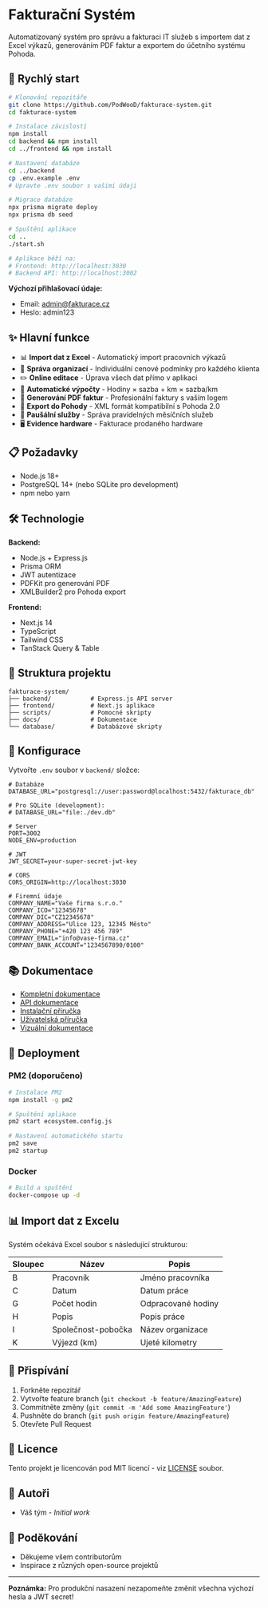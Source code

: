 # Fakturační Systém

Automatizovaný systém pro správu a fakturaci IT služeb s importem dat z Excel výkazů, generováním PDF faktur a exportem do účetního systému Pohoda.

## 🚀 Rychlý start

```bash
# Klonování repozitáře
git clone https://github.com/PodWooD/fakturace-system.git
cd fakturace-system

# Instalace závislostí
npm install
cd backend && npm install
cd ../frontend && npm install

# Nastavení databáze
cd ../backend
cp .env.example .env
# Upravte .env soubor s vašimi údaji

# Migrace databáze
npx prisma migrate deploy
npx prisma db seed

# Spuštění aplikace
cd ..
./start.sh

# Aplikace běží na:
# Frontend: http://localhost:3030
# Backend API: http://localhost:3002
```

**Výchozí přihlašovací údaje:**
- Email: admin@fakturace.cz
- Heslo: admin123

## ✨ Hlavní funkce

- 📊 **Import dat z Excel** - Automatický import pracovních výkazů
- 🏢 **Správa organizací** - Individuální cenové podmínky pro každého klienta
- ✏️ **Online editace** - Úprava všech dat přímo v aplikaci
- 🧮 **Automatické výpočty** - Hodiny × sazba + km × sazba/km
- 📄 **Generování PDF faktur** - Profesionální faktury s vaším logem
- 🔄 **Export do Pohody** - XML formát kompatibilní s Pohoda 2.0
- 💼 **Paušální služby** - Správa pravidelných měsíčních služeb
- 🖥️ **Evidence hardware** - Fakturace prodaného hardware

## 📋 Požadavky

- Node.js 18+
- PostgreSQL 14+ (nebo SQLite pro development)
- npm nebo yarn

## 🛠️ Technologie

**Backend:**
- Node.js + Express.js
- Prisma ORM
- JWT autentizace
- PDFKit pro generování PDF
- XMLBuilder2 pro Pohoda export

**Frontend:**
- Next.js 14
- TypeScript
- Tailwind CSS
- TanStack Query & Table

## 📁 Struktura projektu

```
fakturace-system/
├── backend/           # Express.js API server
├── frontend/          # Next.js aplikace
├── scripts/           # Pomocné skripty
├── docs/              # Dokumentace
└── database/          # Databázové skripty
```

## 🔧 Konfigurace

Vytvořte `.env` soubor v `backend/` složce:

```env
# Databáze
DATABASE_URL="postgresql://user:password@localhost:5432/fakturace_db"

# Pro SQLite (development):
# DATABASE_URL="file:./dev.db"

# Server
PORT=3002
NODE_ENV=production

# JWT
JWT_SECRET=your-super-secret-jwt-key

# CORS
CORS_ORIGIN=http://localhost:3030

# Firemní údaje
COMPANY_NAME="Vaše firma s.r.o."
COMPANY_ICO="12345678"
COMPANY_DIC="CZ12345678"
COMPANY_ADDRESS="Ulice 123, 12345 Město"
COMPANY_PHONE="+420 123 456 789"
COMPANY_EMAIL="info@vase-firma.cz"
COMPANY_BANK_ACCOUNT="1234567890/0100"
```

## 📚 Dokumentace

- [Kompletní dokumentace](./docs/dokumentace.md)
- [API dokumentace](./docs/api-documentation.md)
- [Instalační příručka](./docs/installation-guide.md)
- [Uživatelská příručka](./docs/user-guide.md)
- [Vizuální dokumentace](./docs/visual-documentation.md)

## 🚀 Deployment

### PM2 (doporučeno)

```bash
# Instalace PM2
npm install -g pm2

# Spuštění aplikace
pm2 start ecosystem.config.js

# Nastavení automatického startu
pm2 save
pm2 startup
```

### Docker

```bash
# Build a spuštění
docker-compose up -d
```

## 📊 Import dat z Excelu

Systém očekává Excel soubor s následující strukturou:

| Sloupec | Název | Popis |
|---------|-------|-------|
| B | Pracovník | Jméno pracovníka |
| C | Datum | Datum práce |
| G | Počet hodin | Odpracované hodiny |
| H | Popis | Popis práce |
| I | Společnost-pobočka | Název organizace |
| K | Výjezd (km) | Ujeté kilometry |

## 🤝 Přispívání

1. Forkněte repozitář
2. Vytvořte feature branch (`git checkout -b feature/AmazingFeature`)
3. Commitněte změny (`git commit -m 'Add some AmazingFeature'`)
4. Pushněte do branch (`git push origin feature/AmazingFeature`)
5. Otevřete Pull Request

## 📝 Licence

Tento projekt je licencován pod MIT licencí - viz [LICENSE](LICENSE) soubor.

## 👥 Autoři

- Váš tým - *Initial work*

## 🙏 Poděkování

- Děkujeme všem contributorům
- Inspirace z různých open-source projektů

---

**Poznámka:** Pro produkční nasazení nezapomeňte změnit všechna výchozí hesla a JWT secret!

